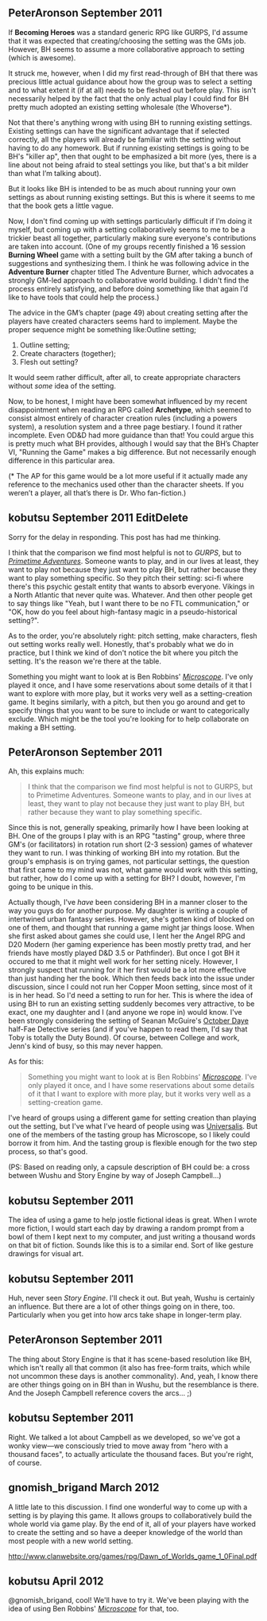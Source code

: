 PeterAronson September 2011
---------------------------

If **Becoming Heroes** was a standard generic RPG like GURPS, I'd assume that it was expected that creating/choosing the setting was the GMs job.  However, BH seems to assume a more collaborative approach to setting (which is awesome).

It struck me, however, when I did my first read-through of BH that there was precious little actual  guidance about how the group was to select a setting and to what extent it (if at all) needs to be fleshed out before play.  This isn't necessarily helped by the fact that the only actual play I could find for BH pretty much adopted an existing setting wholesale (the Whoverse*).

Not that there's anything wrong with using BH to running existing settings.  Existing settings can have the significant advantage that if selected correctly, all the players will already be familiar with the setting without having to do any homework.  But if running existing settings is going to be BH's "killer ap", then that ought to be emphasized a bit more (yes, there is a line about not being afraid to steal settings you like, but that's a bit milder than what I’m talking about). 

But it looks like BH is intended to be as much about running your own settings as about running existing settings.  But this is where it seems to me that the book gets a little vague.

Now, I don't find coming up with settings particularly difficult if I’m doing it myself, but coming up with a setting collaboratively seems to me to be a trickier beast all together, particularly making sure everyone's contributions are taken into account.  (One of my groups recently finished a 16 session **Burning Wheel** game with a setting built by the GM after taking a bunch of suggestions and synthesizing them.  I think he was following advice in the **Adventure Burner** chapter titled The Adventure Burner, which advocates a strongly GM-led approach to collaborative world building.  I didn't find the process entirely satisfying, and before doing something like that again I’d like to have tools that could help the process.)

The advice in the GM’s chapter (page 49) about creating setting after the players have created characters seems hard to implement.  Maybe the proper sequence might be something like:Outline setting;

1. Outline setting;
2. Create characters (together);
3. Flesh out setting?

It would seem rather difficult, after all, to create appropriate characters without _some_ idea of the setting.

Now, to be honest, I might have been somewhat influenced by my recent disappointment when reading an RPG called **Archetype**, which seemed to consist almost entirely of character creation rules (including a powers system), a resolution system and a three page bestiary.  I found it rather incomplete.  Even OD&D had more guidance than that!  You could argue this is pretty much what BH provides, although I would say that the BH’s Chapter VI, "Running the Game" makes a big difference.  But not necessarily enough difference in this particular area.

(* The AP for this game would be a lot more useful if it actually made any reference to the mechanics used other than the character sheets.  If you weren’t a player, all that’s there is Dr. Who fan-fiction.)

kobutsu September 2011 EditDelete
---------------------------------

Sorry for the delay in responding. This post has had me thinking.

I think that the comparison we find most helpful is not to _GURPS_, but to [_Primetime Adventures_](http://www.dog-eared-designs.com/pta.html). Someone wants to play, and in our lives at least, they want to play not because they just want to play BH, but rather because they want to play something specific. So they pitch their setting: sci-fi where there's this psychic gestalt entity that wants to absorb everyone. Vikings in a North Atlantic that never quite was. Whatever. And then other people get to say things like "Yeah, but I want there to be no FTL communication," or "OK, how do you feel about high-fantasy magic in a pseudo-historical setting?".

As to the order, you're absolutely right: pitch setting, make characters, flesh out setting works really well. Honestly, that's probably what we do in practice, but I think we kind of don't notice the bit where you pitch the setting. It's the reason we're there at the table.

Something you might want to look at is Ben Robbins' [_Microscope_](http://www.lamemage.com/). I've only played it once, and I have some reservations about some details of it that I want to explore with more play, but it works very well as a setting-creation game. It begins similarly, with a pitch, but then you go around and get to specify things that you want to be sure to include or want to categorically exclude. Which might be the tool you're looking for to help collaborate on making a BH setting.

PeterAronson September 2011
---------------------------

Ah, this explains much:

> I think that the comparison we find most helpful is not to GURPS, but to Primetime Adventures. Someone wants to play, and in our lives at least, they want to play not because they just want to play BH, but rather because they want to play something specific.

Since this is not, generally speaking, primarily how I have been looking at BH.  One of the groups I play with is an RPG "tasting" group, where three GM's (or facilitators) in rotation run short (2-3 session) games of whatever  they want to run.  I was thinking of working BH into my rotation.  But the group's emphasis is on trying games, not particular settings, the question that first came to my mind  was not, what game would work with this setting, but rather, how do I come up with a setting for BH?  I doubt, however, I'm going to be unique in this.

Actually though, I've _have_ been considering BH in a manner closer to the way you guys do for another purpose.  My daughter is writing a couple of intertwined urban fantasy series.  However, she's gotten kind of blocked on one of them, and thought that running a game might jar things loose.  When she first asked about games she could use, I lent her the Angel RPG and D20 Modern (her gaming experience has been mostly pretty trad, and her friends have mostly played D&D 3.5 or Pathfinder).  But once I got BH it occured to me that it might well work for her setting nicely.  However, I strongly suspect that running for it her first would be a lot more effective than just handing her the book.  Which then feeds back into the issue under discussion, since I could not run her Copper Moon setting, since most of it is in her head.  So I'd need a setting to run for her.  This is where the idea of using BH to run an existing setting suddenly becomes very attractive, to be exact, one my daughter and I (and anyone we rope in) would know.  I've been strongly considering the setting of Seanan McGuire's [October Daye](http://seananmcguire.com/toby.php) half-Fae Detective series (and if you've happen to read them, I'd say that Toby is totally the Duty Bound).  Of course, between College and work, Jenn's kind of busy, so this may never happen.

As for this:

> Something you might want to look at is Ben Robbins' [_Microscope_](http://www.lamemage.com/). I've only played it once, and I have some reservations about some details of it that I want to explore with more play, but it works very well as a setting-creation game.

I've heard of groups using a different game for setting creation than playing out the setting, but I've what I've heard of people using was [Universalis](http://en.wikipedia.org/wiki/Universalis).  But one of the members of the tasting group has Microscope, so I likely could borrow it from him.  And the tasting group is flexible enough for the two step process, so that's good.

(PS: Based on reading only, a capsule description of BH could be: a cross between Wushu and Story Engine by way of Joseph Campbell...)

kobutsu September 2011
----------------------

The idea of using a game to help jostle fictional ideas is great. When I wrote more fiction, I would start each day by drawing a random prompt from a bowl of them I kept next to my computer, and just writing a thousand words on that bit of fiction. Sounds like this is to a similar end. Sort of like gesture drawings for visual art.


kobutsu September 2011
----------------------

Huh, never seen _Story Engine_. I'll check it out. But yeah, Wushu is certainly an influence. But there are a lot of other things going on in there, too. Particularly when you get into how arcs take shape in longer-term play.

PeterAronson September 2011
---------------------------

The thing about Story Engine is that it has scene-based resolution like BH, which isn't really all that common (it also has free-form traits, which while not uncommon these days is another commonality).  And, yeah, I know there are other things going on in BH than in Wushu, but the resemblance is there.  And the Joseph Campbell reference covers the arcs... ;)

kobutsu September 2011
----------------------

Right. We talked a lot about Campbell as we developed, so we've got a wonky view—we consciously tried to move away from "hero with a thousand faces", to actually articulate the thousand faces. But you're right, of course.

gnomish_brigand March 2012
--------------------------

A little late to this discussion. I find one wonderful way to come up with a setting is by playing this game. It allows groups to collaboratively build the whole world via game play. By the end of it, all of your players have worked to create the setting and so have a deeper knowledge of the world than most people with a new world setting.

<http://www.clanwebsite.org/games/rpg/Dawn_of_Worlds_game_1_0Final.pdf>

kobutsu April 2012
------------------

@gnomish_brigand, cool! We'll have to try it. We've been playing with the idea of using Ben Robbins' [_Microscope_](http://www.lamemage.com/) for that, too.
